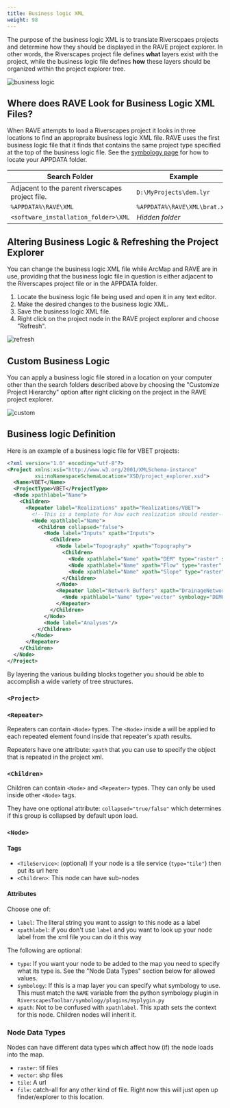 ```yaml
---
title: Business logic XML
weight: 98
---
```


The purpose of the business logic XML is to translate Riverscpaes projects and determine how they should be displayed in the RAVE project explorer. In other words, the Riverscapes project file defines **what** layers exist with the project, while the business logic file defines **how** these layers should be organized within the project explorer tree.

![business logic]({{site.baseurl}}/assets/images/business_logic.png)

## Where does RAVE Look for Business Logic XML Files?

When RAVE attempts to load a Riverscapes project it looks in three locations to find an appropraite business logic XML file. RAVE uses the first business logic file that it finds that contains the same project type specified at the top of the business logic file. See the [symbology page](symbology.html#where-is-my-appdata-folder) for how to locate your APPDATA folder.

|Search Folder|Example|
|---|---|
|Adjacent to the parent riverscapes project file.|`D:\MyProjects\dem.lyr`|
|`%APPDATA%\RAVE\XML`|`%APPDATA%\RAVE\XML\brat.xml`|
|`<software_installation_folder>\XML`|*Hidden folder*|

## Altering Business Logic & Refreshing the Project Explorer

You can change the business logic XML file while ArcMap and RAVE are in use, providing that the business logic file in question is either adjacent to the Riverscapes project file or in the APPDATA folder.

1. Locate the business logic file being used and open it in any text editor.
1. Make the desired changes to the business logic XML.
1. Save the business logic XML file.
1. Right click on the project node in the RAVE project explorer and choose "Refresh".

![refresh]({{site.baseurl}}/assets/images/refresh.png)

## Custom Business Logic

You can apply a business logic file stored in a location on your computer other than the search folders described above by choosing the "Customize Project Hierarchy" option after right clicking on the project in the RAVE project explorer.

![custom]({{site.baseurl}}/assets/images/custom.png)

## Business logic Definition

Here is an example of a business logic file for VBET projects:

``` xml
<?xml version="1.0" encoding="utf-8"?>
<Project xmlns:xsi="http://www.w3.org/2001/XMLSchema-instance"
         xsi:noNamespaceSchemaLocation="XSD/project_explorer.xsd">
  <Name>VBET</Name>
  <ProjectType>VBET</ProjectType>
  <Node xpathlabel="Name">
    <Children>
      <Repeater label="Realizations" xpath="Realizations/VBET">
        <!--This is a template for how each realization should render-->
        <Node xpathlabel="Name">
          <Children collapsed="false">
            <Node label="Inputs" xpath="Inputs">
              <Children>
                <Node label="Topography" xpath="Topography">
                  <Children>
                    <Node xpathlabel="Name" xpath="DEM" type="raster" symbology="DEM"/>
                    <Node xpathlabel="Name" xpath="Flow" type="raster" symbology="Flow"/>
                    <Node xpathlabel="Name" xpath="Slope" type="raster" symbology="SlopePer"/>
                  </Children>
                </Node>
                <Repeater label="Network Buffers" xpath="DrainageNetworks/Network/Buffers/Buffer">
                  <Node xpathlabel="Name" type="vector" symbology="DEMO_singlefill"/>
                </Repeater>
              </Children>
            </Node>
            <Node label="Analyses"/>
          </Children>
        </Node>
      </Repeater>
    </Children>
  </Node>
</Project>
```

By layering the various building blocks together you should be able to accomplish a wide variety of tree structures.

### `<Project>`

### `<Repeater>`

Repeaters can contain `<Node>` types. The `<Node>` inside a will be applied to each repeated element found inside that repeater's xpath results.

Repeaters have one attribute: `xpath` that you can use to specify the object that is repeated in the project xml.

### `<Children>`

Children can contain `<Node>` and `<Repeater>` types. They can only be used inside other `<Node>` tags.

They have one optional attribute: `collapsed="true/false"` which determines if this group is collapsed by default upon load.

### `<Node>`

#### Tags

* `<TileService>`: (optional) If your node is a tile service (`type="tile"`) then put its url here
* `<Children>`: This node can have sub-nodes

#### Attributes

Choose one of:
* `label`: The literal string you want to assign to this node as a label
* `xpathlabel`: if you don't use `label` and you want to look up your node label from the xml file you can do it this way

The following are optional:
* `type`: If you want your node to be added to the map you need to specify what its type is. See the "Node Data Types" section below for allowed values.
* `symbology`: If this is a map layer you can specify what symbology to use. This must match the `NAME` variable from the python symbology plugin in `RiverscapesToolbar/symbology/plugins/myplygin.py`
* `xpath`: Not to be confused with `xpathlabel`. This xpath sets the context for this node. Children nodes will inherit it.


### Node Data Types

Nodes can have different data types which affect how (if) the node loads into the map.

* `raster`: tif files
* `vector`: shp files
* `tile`: A url
* `file`: catch-all for any other kind of file. Right now this will just open up finder/explorer to this location.